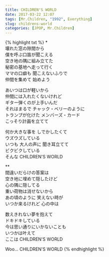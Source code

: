 ```yaml
---
title: CHILDREN'S WORLD
date: 2017-03-22 12:07
tags: [Mr.Children, "1992", Everything]
slug: childrens-world
categories: [JPOP, Mr.Children]
---
```


{% highlight txt %}
*  
壊れた窓の隙間から  
僕を呼ぶ口笛が聞こえる  
空き地の隅に組み立てた  
秘密の基地へ走って行く  
ママの口癖も 聞こえないふりで  
仲間を集めて 始めよう  

あいつは口が軽いから  
仲間には入れたくないけれど  
ギター弾くのが上手いんだ  
それはまるで チャック・ベリーのように  
トランプが化けた メンバーズ・カード  
こっそり計画を立てて  

何か大きな事を しでかしたくて  
ウズウズしている  
いつも 大人の声に 聞き耳立てて  
ビクビクしている  
そんな CHILDREN'S WORLD  


**  
間違いだらけの答案は  
空き地に埋めて隠したけど  
心の隅に隠してる  
重い荷物は消せないから  
あの頃のように 笑えない時が  
いつか来るけれど 心の中は  

数えきれない夢を抱えて  
ドキドキしている  
今は思い通りにいかないことも  
いつかは叶えて  
ここは CHILDREN'S WORLD  

Woo… CHILDREN'S WORLD
{% endhighlight %}
